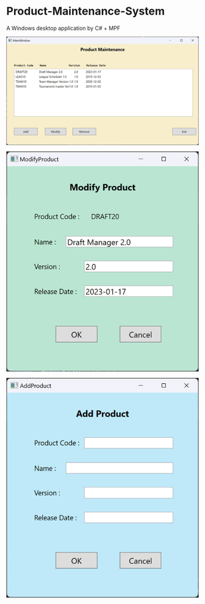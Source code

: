 # Product-Maintenance-System
 A Windows desktop application by C# + MPF

 ![Interface of App](https://github.com/Marc-J-L/Product-Maintenance-System/blob/main/img/project05-1.jpg)

 ![Interface of App](https://github.com/Marc-J-L/Product-Maintenance-System/blob/main/img/project05-2.jpg)

 ![Interface of App](https://github.com/Marc-J-L/Product-Maintenance-System/blob/main/img/project05-3.jpg)
 
